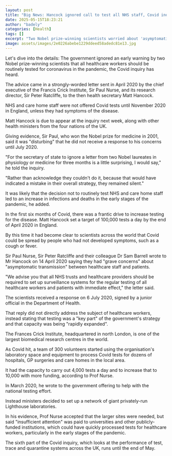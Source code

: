 ```yaml
---
layout: post
title: "Big News: Hancock ignored call to test all NHS staff, Covid inquiry hears"
date: 2025-05-15T18:23:21
author: "badely"
categories: [Health]
tags: []
excerpt: "Two Nobel prize-winning scientists worried about 'asymptomatic transmission' between staff and patients."
image: assets/images/2e0226abebe1229ddeed58adedc81e13.jpg
---
```


Let's dive into the details: The government ignored an early warning by two Nobel prize-winning scientists that all healthcare workers should be routinely tested for coronavirus in the pandemic, the Covid inquiry has heard.

The advice came in a strongly-worded letter sent in April 2020 by the chief executive of the Francis Crick Institute, Sir Paul Nurse, and its research director, Sir Peter Ratcliffe, to the then health secretary Matt Hancock.

NHS and care home staff were not offered Covid tests until November 2020 in England, unless they had symptoms of the disease.

Matt Hancock is due to appear at the inquiry next week, along with other health ministers from the four nations of the UK.

Giving evidence, Sir Paul, who won the Nobel prize for medicine in 2001, said it was "disturbing" that he did not receive a response to his concerns until July 2020.

"For the secretary of state to ignore a letter from two Nobel laureates in physiology or medicine for three months is a little surprising, I would say," he told the inquiry.

"Rather than acknowledge they couldn't do it, because that would have indicated a mistake in their overall strategy, they remained silent."

It was likely that the decision not to routinely test NHS and care home staff led to an increase in infections and deaths in the early stages of the pandemic, he added.

In the first six months of Covid, there was a frantic drive to increase testing for the disease. Matt Hancock set a target of 100,000 tests a day by the end of April 2020 in England.

By this time it had become clear to scientists across the world that Covid could be spread by people who had not developed symptoms, such as a cough or fever.

Sir Paul Nurse, Sir Peter Ratcliffe and their colleague Dr Sam Barrell wrote to Mr Hancock on 14 April 2020 saying they had "grave concerns" about "asymptomatic transmission" between healthcare staff and patients.

"We advise you that all NHS trusts and healthcare providers should be required to set up surveillance systems for the regular testing of all healthcare workers and patients with immediate effect," the letter said.

The scientists received a response on 6 July 2020, signed by a junior official in the Department of Health. 

That reply did not directly address the subject of healthcare workers, instead stating that testing was a "key part" of the government's strategy and that capacity was being "rapidly expanded".

The Frances Crick Institute, headquartered in north London, is one of the largest biomedical research centres in the world.

As Covid hit, a team of 300 volunteers started using the organisation's laboratory space and equipment to process Covid tests for dozens of hospitals, GP surgeries and care homes in the local area.

It had the capacity to carry out 4,000 tests a day and to increase that to 10,000 with more funding, according to Prof Nurse.

In March 2020, he wrote to the government offering to help with the national testing effort.

Instead ministers decided to set up a network of giant privately-run Lighthouse laboratories.

In his evidence, Prof Nurse accepted that the larger sites were needed, but said "insufficient attention" was paid to universities and other publicly-funded institutions, which could have quickly processed tests for healthcare workers, particularly in the early stages of the pandemic.

The sixth part of the Covid inquiry, which looks at the performance of test, trace and quarantine systems across the UK, runs until the end of May.

